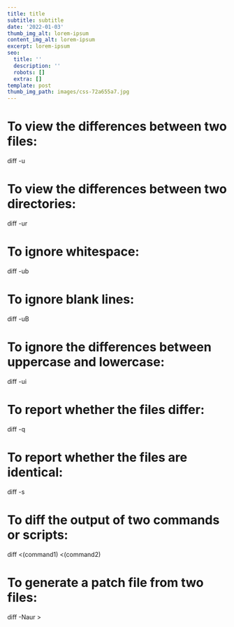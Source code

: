 ```yaml
---
title: title
subtitle: subtitle
date: '2022-01-03'
thumb_img_alt: lorem-ipsum
content_img_alt: lorem-ipsum
excerpt: lorem-ipsum
seo:
  title: ''
  description: ''
  robots: []
  extra: []
template: post
thumb_img_path: images/css-72a655a7.jpg
---
```

# To view the differences between two files:

diff -u <file-1> <file-2>

# To view the differences between two directories:

diff -ur <dir-1> <dir-2>

# To ignore whitespace:

diff -ub <file-1> <file-2>

# To ignore blank lines:

diff -uB <file-1> <file-2>

# To ignore the differences between uppercase and lowercase:

diff -ui <file-1> <file-2>

# To report whether the files differ:

diff -q <file-1> <file-2>

# To report whether the files are identical:

diff -s <file-1> <file-2>

# To diff the output of two commands or scripts:

diff <(command1) <(command2)

# To generate a patch file from two files:

diff -Naur <file-1> <file-2> > <patch-file>
